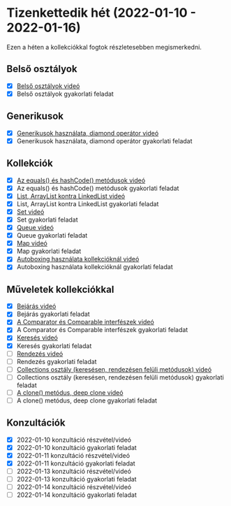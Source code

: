 # Tizenkettedik hét (2022-01-10 - 2022-01-16)

Ezen a héten a kollekciókkal fogtok részletesebben megismerkedni.

## Belső osztályok

* [X] [Belső osztályok videó](https://e-learning.training360.com/courses/take/java-se-halado-koll/lessons/29778400-belso-osztalyok)
* [X] Belső osztályok gyakorlati feladat

## Generikusok

* [X] [Generikusok használata, diamond operátor videó](https://e-learning.training360.com/courses/take/java-se-halado-koll/lessons/10769614-generikusok-hasznalata-diamond-operator)
* [X] Generikusok használata, diamond operátor gyakorlati feladat

## Kollekciók

* [X] [Az equals() és hashCode() metódusok videó](https://e-learning.training360.com/courses/take/java-se-halado-koll/lessons/10769615-az-equals-es-hashcode-metodusok)
* [X] Az equals() és hashCode() metódusok gyakorlati feladat
* [X] [List, ArrayList kontra LinkedList videó](https://e-learning.training360.com/courses/take/java-se-halado-koll/lessons/10769616-list-arraylist-kontra-linkedlist)
* [X] List, ArrayList kontra LinkedList gyakorlati feladat
* [X] [Set videó](https://e-learning.training360.com/courses/take/java-se-halado-koll/lessons/10769617-set)
* [X] Set gyakorlati feladat
* [X] [Queue videó](https://e-learning.training360.com/courses/take/java-se-halado-koll/lessons/10769618-queue)
* [X] Queue gyakorlati feladat
* [X] [Map videó](https://e-learning.training360.com/courses/take/java-se-halado-koll/lessons/10769620-map)
* [X] Map gyakorlati feladat
* [X] [Autoboxing használata kollekcióknál videó](https://e-learning.training360.com/courses/take/java-se-halado-koll/lessons/10769619-autoboxing-hasznalata-kollekcioknal)
* [X] Autoboxing használata kollekcióknál gyakorlati feladat

## Műveletek kollekciókkal

* [X] [Bejárás videó](https://e-learning.training360.com/courses/take/java-se-halado-koll/lessons/10769621-bejaras)
* [X] Bejárás gyakorlati feladat
* [X] [A Comparator és Comparable interfészek videó](https://e-learning.training360.com/courses/take/java-se-halado-koll/lessons/10769622-a-comparator-es-comparable-interfeszek)
* [X] A Comparator és Comparable interfészek gyakorlati feladat
* [X] [Keresés videó](https://e-learning.training360.com/courses/take/java-se-halado-koll/lessons/10769623-kereses)
* [X] Keresés gyakorlati feladat
* [ ] [Rendezés videó](https://e-learning.training360.com/courses/take/java-se-halado-koll/lessons/10769624-rendezes)
* [ ] Rendezés gyakorlati feladat
* [ ] [Collections osztály (keresésen, rendezésen felüli metódusok) videó](https://e-learning.training360.com/courses/take/java-se-halado-koll/lessons/10769625-collections-osztaly-keresesen-rendezesen-feluli-metodusok)
* [ ] Collections osztály (keresésen, rendezésen felüli metódusok) gyakorlati feladat
* [ ] [A clone() metódus, deep clone videó](https://e-learning.training360.com/courses/take/java-se-halado-koll/lessons/10769626-a-clone-metodus-deep-clone)
* [ ] A clone() metódus, deep clone gyakorlati feladat

## Konzultációk

* [X] 2022-01-10 konzultáció részvétel/videó
* [X] 2022-01-10 konzultáció gyakorlati feladat
* [X] 2022-01-11 konzultáció részvétel/videó
* [X] 2022-01-11 konzultáció gyakorlati feladat
* [ ] 2022-01-13 konzultáció részvétel/videó
* [ ] 2022-01-13 konzultáció gyakorlati feladat
* [ ] 2022-01-14 konzultáció részvétel/videó
* [ ] 2022-01-14 konzultáció gyakorlati feladat